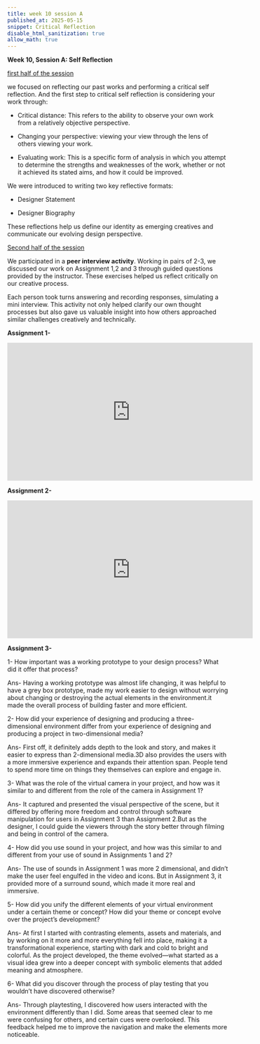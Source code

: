 ```yaml
---
title: week 10 session A
published_at: 2025-05-15
snippet: Critical Reflection
disable_html_sanitization: true
allow_math: true
---
```


**Week 10, Session A: Self Reflection**

<ins>first half of the session</ins>

we focused on reflecting our past works and performing a critical self reflection.
And the first step to critical self reflection is considering your work through:

- Critical distance: This refers to the ability to observe your own work from a relatively
objective perspective.

- Changing your perspective: viewing your view through the lens of others viewing your work.

- Evaluating work: This is a specific form of analysis in which you attempt to determine the strengths and weaknesses of the work, whether or not it achieved its stated aims, and how it could be improved.

We were introduced to writing two key reflective formats:

- Designer Statement

- Designer Biography

These reflections help us define our identity as emerging creatives and communicate our evolving design perspective.

<ins>Second half of the session</ins>

We participated in a **peer interview activity**. Working in pairs of 2-3, we discussed our work on Assignment 1,2 and 3 through guided questions provided by the instructor. These exercises helped us reflect critically on our creative process.

Each person took turns answering and recording responses, simulating a mini interview. This activity not only helped clarify our own thought processes but also gave us valuable insight into how others approached similar challenges creatively and technically.

**Assignment 1-**

<iframe width="560" height="315" src="https://www.youtube.com/embed/CazqM-goadc?si=8kOFazmR-zC2xc-b" title="YouTube video player" frameborder="0" allow="accelerometer; autoplay; clipboard-write; encrypted-media; gyroscope; picture-in-picture; web-share" referrerpolicy="strict-origin-when-cross-origin" allowfullscreen></iframe>

**Assignment 2-**

<iframe width="560" height="315" src="https://www.youtube.com/embed/WmH1X1kQLyM?si=X1B1U-s-GM_FXQbD" title="YouTube video player" frameborder="0" allow="accelerometer; autoplay; clipboard-write; encrypted-media; gyroscope; picture-in-picture; web-share" referrerpolicy="strict-origin-when-cross-origin" allowfullscreen></iframe>

**Assignment 3-**

1- How important was a working prototype to your design process? What did it offer that
process?

Ans- Having a working prototype was almost life changing, it was helpful to have a grey box prototype, made my work easier to design without worrying about changing or destroying the actual elements in the environment.it made the overall process of building faster and more efficient. 

2- How did your experience of designing and producing a three-dimensional environment
differ from your experience of designing and producing a project in two-dimensional
media?

Ans- First off, it definitely adds depth to the look and story, and makes it easier to express than 2-dimensional media.3D also provides the users with a more immersive experience and expands their attention span. People tend to spend more time on things they themselves can explore and engage in.

3- What was the role of the virtual camera in your project, and how was it similar to and
different from the role of the camera in Assignment 1?

Ans- It captured and presented the visual perspective of the scene, but it differed by offering more freedom and control through software manipulation for users in Assignment 3 than Assignment 2.But as the designer, I could guide the viewers through the story better through filming and being in control of the camera.

4- How did you use sound in your project, and how was this similar to and different from your
use of sound in Assignments 1 and 2?

Ans- The use of sounds in Assignment 1 was more 2 dimensional, and didn’t make the user feel engulfed in the video and icons. But in Assignment 3, it provided more of a surround sound, which made it more real and immersive.

5- How did you unify the different elements of your virtual environment under a certain theme
or concept? How did your theme or concept evolve over the project’s development?

Ans- At first I started with contrasting elements, assets and materials, and by working on it more and more everything fell into place, making it a transformational experience, starting with dark and cold to bright and colorful. As the project developed, the theme evolved—what started as a visual idea grew into a deeper concept with symbolic elements that added meaning and atmosphere.

6- What did you discover through the process of play testing that you wouldn’t have
discovered otherwise?

Ans- Through playtesting, I discovered how users interacted with the environment differently than I did. Some areas that seemed clear to me were confusing for others, and certain cues were overlooked. This feedback helped me to improve the navigation and make the elements more noticeable. 

